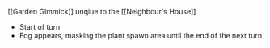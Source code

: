 [[Garden Gimmick]] unqiue to the [[Neighbour's House]]

- Start of turn
- Fog appears, masking the plant spawn area until the end of the next turn